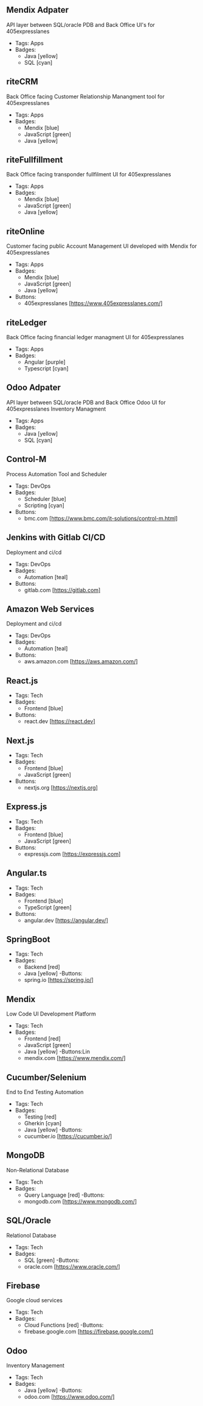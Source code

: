 ## Mendix Adpater
API layer between SQL/oracle PDB and Back Office UI's for 405expresslanes
- Tags: Apps
- Badges:
  - Java [yellow]
  - SQL [cyan]


## riteCRM
Back Office facing Customer Relationship Manangment tool for 405expresslanes
- Tags: Apps
- Badges:
  - Mendix [blue]
  - JavaScript [green]
  - Java [yellow]


## riteFullfillment
Back Office facing transponder fullfilment UI for 405expresslanes
- Tags: Apps
- Badges:
  - Mendix [blue]
  - JavaScript [green]
  - Java [yellow]


## riteOnline
Customer facing public Account Management UI developed with Mendix for 405expresslanes
- Tags: Apps
- Badges:
  - Mendix [blue]
  - JavaScript [green]
  - Java [yellow]
- Buttons:
  - 405expresslanes [https://www.405expresslanes.com/]


## riteLedger
Back Office facing financial ledger managment UI for 405expresslanes
- Tags: Apps
- Badges:
  - Angular [purple]
  - Typescript [cyan]


## Odoo Adpater
API layer between SQL/oracle PDB and Back Office Odoo UI for 405expresslanes Inventory Managment
- Tags: Apps
- Badges:
  - Java [yellow]
  - SQL [cyan]


## Control-M
Process Automation Tool and Scheduler
- Tags: DevOps
- Badges:
  - Scheduler [blue]
  - Scripting [cyan]
- Buttons:
  - bmc.com [https://www.bmc.com/it-solutions/control-m.html]

## Jenkins with Gitlab CI/CD
Deployment and ci/cd
- Tags: DevOps
- Badges:
  - Automation [teal]
- Buttons:
  - gitlab.com [https://gitlab.com]

## Amazon Web Services
Deployment and ci/cd
- Tags: DevOps
- Badges:
  - Automation [teal]
- Buttons:
  - aws.amazon.com [https://aws.amazon.com/]


## React.js

- Tags: Tech
- Badges:
  - Frontend [blue]
- Buttons:
  - react.dev [https://react.dev]

## Next.js

- Tags: Tech
- Badges:
  - Frontend [blue]
  - JavaScript [green]
- Buttons:
  - nextjs.org [https://nextjs.org]

## Express.js

- Tags: Tech
- Badges:
  - Frontend [blue]
  - JavaScript [green]
- Buttons:
  - expressjs.com [https://expressjs.com]

## Angular.ts

- Tags: Tech
- Badges:
  - Frontend [blue]
  - TypeScript [green]
- Buttons:
  - angular.dev [https://angular.dev/]

## SpringBoot

- Tags: Tech
- Badges:
  - Backend [red]
  - Java [yellow]
-Buttons:
  - spring.io [https://spring.io/]

## Mendix
Low Code UI Development Platform
- Tags: Tech
- Badges:
  - Frontend [red]
  - JavaScript [green]
  - Java [yellow]
-Buttons:Lin
  - mendix.com [https://www.mendix.com/]

## Cucumber/Selenium
End to End Testing Automation
- Tags: Tech
- Badges:
  - Testing [red]
  - Gherkin [cyan]
  - Java [yellow]
-Buttons:
  - cucumber.io [https://cucumber.io/]

## MongoDB
Non-Relational Database
- Tags: Tech
- Badges:
  - Query Language [red]
-Buttons:
  - mongodb.com [https://www.mongodb.com/]

## SQL/Oracle
Relationol Database
- Tags: Tech
- Badges:
  - SQL [green]
-Buttons:
  - oracle.com [https://www.oracle.com/]

## Firebase
Google cloud services
- Tags: Tech
- Badges:
  - Cloud Functions [red]
-Buttons:
  - firebase.google.com [https://firebase.google.com/]

## Odoo
Inventory Management
- Tags: Tech
- Badges:
  - Java [yellow]
-Buttons:
  - odoo.com [https://www.odoo.com/]